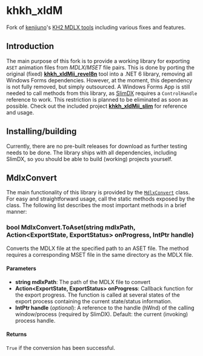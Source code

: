 # khkh_xldM
Fork of [kenjiuno](https://gitlab.com/kenjiuno)'s [KH2 MDLX tools](https://gitlab.com/kenjiuno/khkh_xldM) including various fixes and features.

## Introduction
The main purpose of this fork is to provide a working library for exporting `ASET` animation files from *MDLX*/*MSET* file pairs. This is done by porting the original (fixed) **[khkh_xldMii_revel8n](khkh_xldMii_revel8n)** tool into a .NET 6 library, removing all Windows Forms dependencies. However, at the moment, this dependency is not fully removed, but simply outsourced. A Windows Forms App is still needed to call methods from this library, as [SlimDX](https://github.com/mrvux/SlimDX) requires a `ControlHandle` reference to work. This restriction is planned to be eliminated as soon as possible. Check out the included project **[khkh_xldMii_slim](khkh_xldMii_slim)** for reference and usage.

## Installing/building
Currently, there are no pre-built releases for download as further testing needs to be done. The library ships with all dependencies, including SlimDX, so you should be able to build (working) projects yourself.

## MdlxConvert
The main functionality of this library is provided by the [`MdlxConvert`](mdlx2aset/MdlxConvert.cs) class. For easy and straightforward usage, call the static methods exposed by the class. The following list describes the most important methods in a brief manner:

### bool MdlxConvert.ToAset(string mdlxPath, Action<ExportState, ExportStatus> onProgress, IntPtr handle)
Converts the MDLX file at the specified path to an ASET file. The method requires a corresponding MSET file in the same directory as the MDLX file.

#### Parameters
- **string mdlxPath**: The path of the MDLX file to convert
- **Action<ExportState, ExportStatus> onProgress**: Callback function for the export progress. The function is called at several states of the export process containing the current state/status information.
- **IntPtr handle** (*optional*): A reference to the handle (hWnd) of the calling window/process (required by SlimDX). Default: the current (invoking) process handle.

#### Returns
`True` if the conversion has been successful.